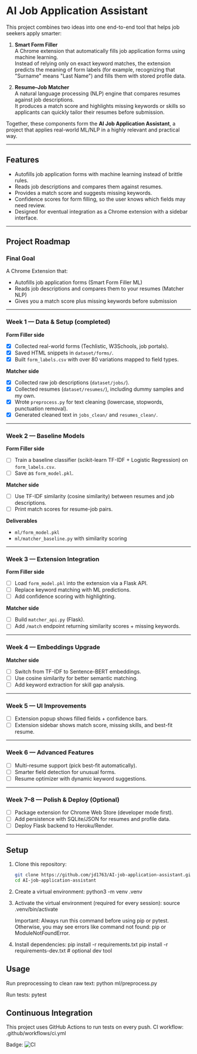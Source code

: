 # AI Job Application Assistant

This project combines two ideas into one end-to-end tool that helps job seekers apply smarter:

1. **Smart Form Filler**  
   A Chrome extension that automatically fills job application forms using machine learning.  
   Instead of relying only on exact keyword matches, the extension predicts the meaning of form labels (for example, recognizing that "Surname" means "Last Name") and fills them with stored profile data.

2. **Resume–Job Matcher**  
   A natural language processing (NLP) engine that compares resumes against job descriptions.  
   It produces a match score and highlights missing keywords or skills so applicants can quickly tailor their resumes before submission.

Together, these components form the **AI Job Application Assistant**, a project that applies real-world ML/NLP in a highly relevant and practical way.

---

## Features
- Autofills job application forms with machine learning instead of brittle rules.
- Reads job descriptions and compares them against resumes.
- Provides a match score and suggests missing keywords.
- Confidence scores for form filling, so the user knows which fields may need review.
- Designed for eventual integration as a Chrome extension with a sidebar interface.

---

## Project Roadmap

### Final Goal
A Chrome Extension that:
- Autofills job application forms (Smart Form Filler ML)
- Reads job descriptions and compares them to your resumes (Matcher NLP)
- Gives you a match score plus missing keywords before submission

---

### Week 1 — Data & Setup (completed)
**Form Filler side**
- [x] Collected real-world forms (Techlistic, W3Schools, job portals).
- [x] Saved HTML snippets in `dataset/forms/`.
- [x] Built `form_labels.csv` with over 80 variations mapped to field types.

**Matcher side**
- [x] Collected raw job descriptions (`dataset/jobs/`).
- [x] Collected resumes (`dataset/resumes/`), including dummy samples and my own.
- [x] Wrote `preprocess.py` for text cleaning (lowercase, stopwords, punctuation removal).
- [x] Generated cleaned text in `jobs_clean/` and `resumes_clean/`.

---

### Week 2 — Baseline Models
**Form Filler side**
- [ ] Train a baseline classifier (scikit-learn TF-IDF + Logistic Regression) on `form_labels.csv`.
- [ ] Save as `form_model.pkl`.

**Matcher side**
- [ ] Use TF-IDF similarity (cosine similarity) between resumes and job descriptions.
- [ ] Print match scores for resume-job pairs.

**Deliverables**
- `ml/form_model.pkl`
- `ml/matcher_baseline.py` with similarity scoring

---

### Week 3 — Extension Integration
**Form Filler side**
- [ ] Load `form_model.pkl` into the extension via a Flask API.
- [ ] Replace keyword matching with ML predictions.
- [ ] Add confidence scoring with highlighting.

**Matcher side**
- [ ] Build `matcher_api.py` (Flask).
- [ ] Add `/match` endpoint returning similarity scores + missing keywords.

---

### Week 4 — Embeddings Upgrade
**Matcher side**
- [ ] Switch from TF-IDF to Sentence-BERT embeddings.
- [ ] Use cosine similarity for better semantic matching.
- [ ] Add keyword extraction for skill gap analysis.

---

### Week 5 — UI Improvements
- [ ] Extension popup shows filled fields + confidence bars.
- [ ] Extension sidebar shows match score, missing skills, and best-fit resume.

---

### Week 6 — Advanced Features
- [ ] Multi-resume support (pick best-fit automatically).
- [ ] Smarter field detection for unusual forms.
- [ ] Resume optimizer with dynamic keyword suggestions.

---

### Week 7–8 — Polish & Deploy (Optional)
- [ ] Package extension for Chrome Web Store (developer mode first).
- [ ] Add persistence with SQLite/JSON for resumes and profile data.
- [ ] Deploy Flask backend to Heroku/Render.

---
## Setup

1. Clone this repository:
   ```bash
   git clone https://github.com/jd1763/AI-job-application-assistant.git
   cd AI-job-application-assistant

2. Create a virtual environment:
    python3 -m venv .venv

3. Activate the virtual environment (required for every session):
    source .venv/bin/activate

    Important: Always run this command before using pip or pytest.
    Otherwise, you may see errors like command not found: pip or ModuleNotFoundError.

4. Install dependencies:
    pip install -r requirements.txt
    pip install -r requirements-dev.txt   # optional dev tool

## Usage
Run preprocessing to clean raw text:
    python ml/preprocess.py

Run tests:
    pytest

## Continuous Integration

This project uses GitHub Actions to run tests on every push.
CI workflow: .github/workflows/ci.yml

Badge:
    ![CI](https://github.com/jd1763/AI-job-application-assistant/actions/workflows/ci.yml/badge.svg)

